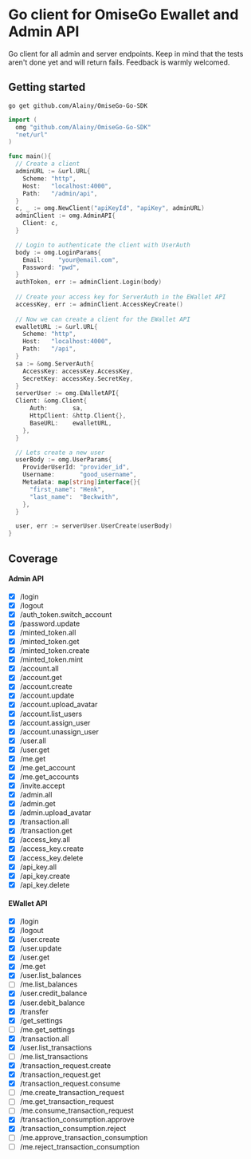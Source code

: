 # Go client for OmiseGo Ewallet and Admin API
Go client for all admin and server endpoints. Keep in mind that the tests aren't done yet and will return fails. Feedback is warmly welcomed.

## Getting started
`go get github.com/Alainy/OmiseGo-Go-SDK`

```go
import (
  omg "github.com/Alainy/OmiseGo-Go-SDK"
  "net/url"
)

func main(){
  // Create a client
  adminURL := &url.URL{
    Scheme: "http",
    Host:   "localhost:4000",
    Path:   "/admin/api",
  }
  c, _ := omg.NewClient("apiKeyId", "apiKey", adminURL)
  adminClient := omg.AdminAPI{
    Client: c,
  }

  // Login to authenticate the client with UserAuth
  body := omg.LoginParams{
    Email:    "your@email.com",
    Password: "pwd",
  }
  authToken, err := adminClient.Login(body)
  
  // Create your access key for ServerAuth in the EWallet API
  accessKey, err := adminClient.AccessKeyCreate()
  
  // Now we can create a client for the EWallet API
  ewalletURL := &url.URL{
    Scheme: "http",
    Host:   "localhost:4000",
    Path:   "/api",
  }
  sa := &omg.ServerAuth{
    AccessKey: accessKey.AccessKey,
    SecretKey: accessKey.SecretKey,
  }
  serverUser := omg.EWalletAPI{
  Client: &omg.Client{
      Auth:       sa,
      HttpClient: &http.Client{},
      BaseURL:    ewalletURL,
    },
  }

  // Lets create a new user
  userBody := omg.UserParams{
    ProviderUserId: "provider_id",
    Username:       "good_username",
    Metadata: map[string]interface{}{
      "first_name": "Henk",
      "last_name":  "Beckwith",
    },
  }

  user, err := serverUser.UserCreate(userBody)
}
```



## Coverage 
#### Admin API
- [x] /login
- [x] /logout
- [x] /auth_token.switch_account
- [x] /password.update
- [x] /minted_token.all
- [x] /minted_token.get
- [x] /minted_token.create
- [x] /minted_token.mint
- [x] /account.all
- [x] /account.get
- [x] /account.create
- [x] /account.update
- [x] /account.upload_avatar
- [x] /account.list_users
- [x] /account.assign_user
- [x] /account.unassign_user
- [x] /user.all
- [x] /user.get
- [x] /me.get
- [x] /me.get_account
- [x] /me.get_accounts
- [x] /invite.accept
- [x] /admin.all
- [x] /admin.get
- [x] /admin.upload_avatar
- [x] /transaction.all
- [x] /transaction.get
- [x] /access_key.all
- [x] /access_key.create
- [x] /access_key.delete
- [x] /api_key.all
- [x] /api_key.create
- [x] /api_key.delete

#### EWallet API
- [x] /login
- [x] /logout
- [x] /user.create
- [x] /user.update
- [x] /user.get
- [x] /me.get
- [x] /user.list_balances
- [ ] /me.list_balances
- [x] /user.credit_balance
- [x] /user.debit_balance
- [x] /transfer
- [x] /get_settings
- [ ] /me.get_settings
- [x] /transaction.all
- [x] /user.list_transactions
- [ ] /me.list_transactions
- [x] /transaction_request.create
- [x] /transaction_request.get
- [x] /transaction_request.consume
- [ ] /me.create_transaction_request
- [ ] /me.get_transaction_request
- [ ] /me.consume_transaction_request
- [x] /transaction_consumption.approve
- [x] /transaction_consumption.reject
- [ ] /me.approve_transaction_consumption
- [ ] /me.reject_transaction_consumption

